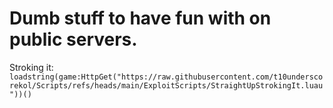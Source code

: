 # Dumb stuff to have fun with on public servers.
Stroking it:
```loadstring(game:HttpGet("https://raw.githubusercontent.com/t10underscorekol/Scripts/refs/heads/main/ExploitScripts/StraightUpStrokingIt.luau"))()```
